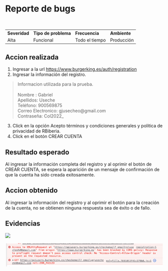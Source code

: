 # Reporte de bugs
<br/>

<div align="center">
 <table>
  <tr>
    <td><b>Severidad</b></td>
    <td><b>Tipo de problema</b></td>
    <td><b>Frecuencia</b></td>
    <td><b>Ambiente</b></td>
  </tr>
  <tr>
    <td>Alta</td>
    <td>Funcional</td>
    <td>Todo el tiempo</td>
    <td>Producción</td>
  </tr>
</table>
</div>

## <b>Accion realizada</b>

1. Ingresar a la url https://www.burgerking.es/auth/registration
2. Ingresar la información del registro.

<blockquote>
  Informacion utilizada para la prueba.<br/><br/>
  Nombre : Gabriel<br/>
  Apellidos: Useche<br/>
  Teléfono: 900569875<br/>
  Correo Electronico: gjusecheo@gmail.com<br/>
  Contraseña: Col2022_
</blockquote>

3. Click en la opción Acepto términos y condiciones generales y politica de privacidad de RBiberia.
4. Click en el botón CREAR CUENTA

## <b>Resultado esperado</b> 

Al ingresar la información completa del registro y al oprimir el botón de CREAR CUENTA, se espera la aparición de un mensaje de confirmación de que la cuenta ha sido creada exitosamente.

## <b>Accion obtenido</b>

Al ingresar la información del registro y al oprimir el botón para la creación de la cuenta, no se obtienen ninguna respuesta sea de éxito o de fallo.

## <b>Evidencias</b>

![](https://github.com/guseche/QaDev_Inditex/blob/ejercicio_1/ejercicio_1/evidencias/bug_burguerking.gif)

![](https://github.com/guseche/QaDev_Inditex/blob/ejercicio_1/ejercicio_1/evidencias/mensaje_error.png)
